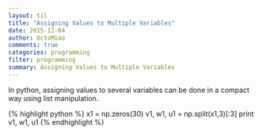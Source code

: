 ```yaml
---
layout: til
title: "Assigning Values to Multiple Variables"
date: 2015-12-04
author: OctoMiao
comments: true
categories: programming
filter: programming
summary: Assigning Values to Multiple Variables
---
```


In python, assigning values to several variables can be done in a compact way using list manipulation.

{% highlight python %}
x1 = np.zeros(30)
v1, w1, u1 = np.split(x1,3)[:3]
print v1, w1, u1
{% endhighlight %}
